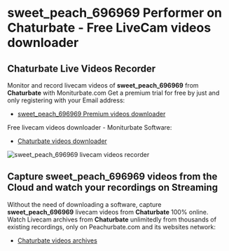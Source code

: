 # sweet_peach_696969 Performer on Chaturbate - Free LiveCam videos downloader

## Chaturbate Live Videos Recorder

Monitor and record livecam videos of **sweet_peach_696969** from **Chaturbate** with Moniturbate.com
Get a premium trial for free by just and only registering with your Email address:
* [sweet_peach_696969 Premium videos downloader](https://moniturbate.com/request-demo-licence-key.html)

Free livecam videos downloader - Moniturbate Software:
* [Chaturbate videos downloader](https://moniturbate.com/moniturbate-download-software.html)

![sweet_peach_696969 livecam videos recorder](https://peachurnet.com/templates/moniturbate-software.png)


## Capture sweet_peach_696969 videos from the Cloud and watch your recordings on Streaming

Without the need of downloading a software, capture **sweet_peach_696969** livecam videos from **Chaturbate** 100% online.
Watch Livecam archives from **Chaturbate** unlimitedly from thousands of existing recordings, only on Peachurbate.com and its websites network:
* [Chaturbate videos archives](https://peachurnet.com/)